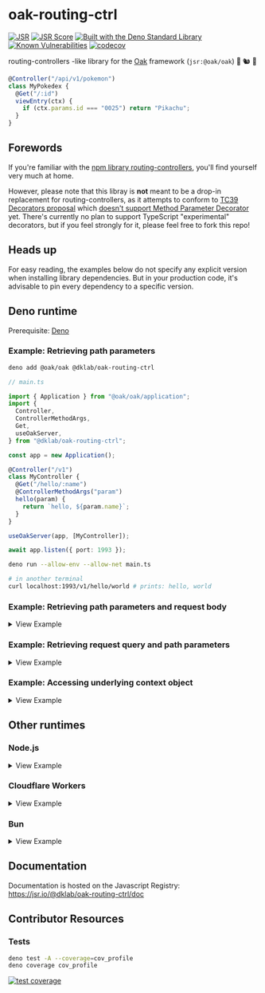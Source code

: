 # oak-routing-ctrl

[![JSR](https://jsr.io/badges/@dklab/oak-routing-ctrl)](https://jsr.io/@dklab/oak-routing-ctrl)
[![JSR Score](https://jsr.io/badges/@dklab/oak-routing-ctrl/score)](https://jsr.io/@dklab/oak-routing-ctrl)
[![Built with the Deno Standard Library](https://raw.githubusercontent.com/denoland/deno_std/main/badge.svg)](https://jsr.io/@std)
[![Known Vulnerabilities](https://snyk.io/test/github/thesephi/oak-routing-ctrl/badge.svg)](https://snyk.io/test/github/thesephi/oak-routing-ctrl)
[![codecov](https://codecov.io/github/Thesephi/oak-routing-ctrl/graph/badge.svg?token=BA3M9P6410)](https://codecov.io/github/Thesephi/oak-routing-ctrl)

routing-controllers -like library for the [Oak](https://jsr.io/@oak/oak)
framework (`jsr:@oak/oak`) 🚗 🐿️ 🦕

```ts
@Controller("/api/v1/pokemon")
class MyPokedex {
  @Get("/:id")
  viewEntry(ctx) {
    if (ctx.params.id === "0025") return "Pikachu";
  }
}
```

## Forewords

If you're familiar with the
[npm library routing-controllers](https://www.npmjs.com/package/routing-controllers),
you'll find yourself very much at home.

However, please note that this libray is **not** meant to be a drop-in
replacement for routing-controllers, as it attempts to conform to
[TC39 Decorators proposal](https://github.com/tc39/proposal-decorators) which
[doesn't support Method Parameter Decorator](https://github.com/tc39/proposal-decorators?tab=readme-ov-file#comparison-with-typescript-experimental-decorators)
yet. There's currently no plan to support TypeScript "experimental" decorators,
but if you feel strongly for it, please feel free to fork this repo!

## Heads up

For easy reading, the examples below do not specify any explicit version when
installing library dependencies. But in your production code, it's advisable to
pin every dependency to a specific version.

## Deno runtime

Prerequisite:
[Deno](https://docs.deno.com/runtime/manual/getting_started/installation)

### Example: Retrieving path parameters

```bash
deno add @oak/oak @dklab/oak-routing-ctrl
```

```ts
// main.ts

import { Application } from "@oak/oak/application";
import {
  Controller,
  ControllerMethodArgs,
  Get,
  useOakServer,
} from "@dklab/oak-routing-ctrl";

const app = new Application();

@Controller("/v1")
class MyController {
  @Get("/hello/:name")
  @ControllerMethodArgs("param")
  hello(param) {
    return `hello, ${param.name}`;
  }
}

useOakServer(app, [MyController]);

await app.listen({ port: 1993 });
```

```bash
deno run --allow-env --allow-net main.ts
```

```bash
# in another terminal
curl localhost:1993/v1/hello/world # prints: hello, world
```

### Example: Retrieving path parameters and request body

<details>
<summary>View Example</summary>

```ts
import { Application } from "@oak/oak/application";
import {
  Controller,
  ControllerMethodArgs,
  Post,
  useOakServer,
} from "@dklab/oak-routing-ctrl";

@Controller("/v1")
class MyController {
  @Post("/tell/:name")
  @ControllerMethodArgs("param", "body")
  tell(param, body) {
    return `telling ${param.name} that "${body.message}"`;
  }
}

const app = new Application();
useOakServer(app, [MyController]);
await app.listen({ port: 1993 });
```

_

```bash
curl -H"Content-Type: application/json" localhost:1993/v1/tell/alice -d'{"message": "all we need is love"}'
# prints: telling alice that "all we need is love"
```

</details>

### Example: Retrieving request query and path parameters

<details>
<summary>View Example</summary>

```ts
import { Application } from "@oak/oak/application";
import {
  Controller,
  ControllerMethodArgs,
  Get,
  useOakServer,
} from "@dklab/oak-routing-ctrl";

@Controller("/v1")
class MyController {
  @Get("/books/:category")
  @ControllerMethodArgs("query", "param")
  search(query, param) {
    return `searching for books in category "${param.category}" with query "page=${query.page}"`;
  }
}

const app = new Application();
useOakServer(app, [MyController]);
await app.listen({ port: 1993 });
```

_

```bash
curl localhost:1993/v1/books/thriller\?page=2
# prints: searching for books in category "thriller" with query "page=2"
```

</details>

### Example: Accessing underlying context object

<details>
<summary>View Example</summary>

```ts
import { Application } from "@oak/oak/application";
import { Controller, Get, useOakServer } from "@dklab/oak-routing-ctrl";

@Controller()
class MyController {
  @Get("/foo/bar")
  fooBar(ctx) {
    return `request header x-foo has value "${
      ctx.request.headers.get("x-foo")
    }"`;
  }
}

const app = new Application();
useOakServer(app, [MyController]);
await app.listen({ port: 1993 });
```

_

```bash
curl -H"x-foo: lorem" localhost:1993/foo/bar
# prints: request header x-foo has value "lorem"
```

</details>

## Other runtimes

### Node.js

<details>
<summary>View Example</summary>

```bash
npm i @jsr/oak__oak @jsr/dklab__oak-routing-ctrl

# note that `npx jsr i {package}` also works, but
# installing directly from the `@jsr` scope may result
# in better dependency resolutions
```

_

```ts
// alternatively imported from "@oak/oak/application"
import { Application } from "@jsr/oak__oak/application";

// alternatively imported from "@dklab/oak-routing-ctrl"
import {
  Controller,
  ControllerMethodArgs,
  Get,
  useOakServer,
} from "@jsr/dklab__oak-routing-ctrl";

@Controller("/v1")
export class MyController {
  @Get("/hello/:name")
  @ControllerMethodArgs("param")
  hello(param: Record<string, string>) {
    return `hello, ${param.name}`;
  }
}

const app = new Application();
useOakServer(app, [MyController]);
await app.listen({ port: 1993 });
```

_

```bash
curl http://localhost:1993/v1/hello/world # prints: hello, world
```

</details>

### Cloudflare Workers

<details>
<summary>View Example</summary>

```bash
npx jsr add @oak/oak @dklab/oak-routing-ctrl
```

_

```ts
import { Application } from "@oak/oak/application";
import {
  Controller,
  ControllerMethodArgs,
  Get,
  useOakServer,
} from "@dklab/oak-routing-ctrl/mod";

@Controller()
class MyCloudflareWorkerController {
  @Get("/hello/:name")
  @ControllerMethodArgs("param")
  hello(param: { name: string }) {
    return `hello, ${param.name}`;
  }
}

const app = new Application();
useOakServer(app, [MyCloudflareWorkerController]);
export default { fetch: app.fetch };
```

_

```bash
curl http://{your-cloudflare-worker-domain}/hello/world # prints: hello, world
```

</details>

### Bun

<details>
<summary>View Example</summary>

```bash
bunx jsr i @oak/oak @dklab/oak-routing-ctrl
```

_

```ts
import { Application, type RouterContext } from "@oak/oak";
import { Controller, Get, useOakServer } from "@dklab/oak-routing-ctrl";

@Controller("/v1")
class MyController {
  @Get("/hello/:name")
  hello(ctx: RouterContext<"/hello/:name">) {
    return `hello, ${ctx.params.name}`;
  }
}

const app = new Application();
useOakServer(app, [MyController]);
await app.listen({ port: 1993 });
```

_

```bash
curl http://localhost:1993/v1/hello/world # prints: hello, world
```

</details>

## Documentation

Documentation is hosted on the Javascript Registry:
https://jsr.io/@dklab/oak-routing-ctrl/doc

## Contributor Resources

### Tests

```bash
deno test -A --coverage=cov_profile
deno coverage cov_profile
```

[![test coverage](https://codecov.io/gh/Thesephi/oak-routing-ctrl/graphs/tree.svg?token=BA3M9P6410)](https://codecov.io/github/Thesephi/oak-routing-ctrl)
